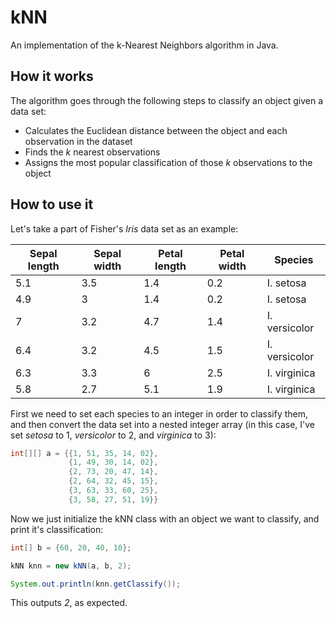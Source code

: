 # kNN

An implementation of the k-Nearest Neighbors algorithm in Java.

## How it works

The algorithm goes through the following steps to classify an object given a data set:

* Calculates the Euclidean distance between the object and each observation in the dataset
* Finds the *k* nearest observations
* Assigns the most popular classification of those *k* observations to the object

## How to use it

Let's take a part of Fisher's *Iris* data set as an example:

| Sepal length | Sepal width | Petal length | Petal width | Species       | 
|--------------|-------------|--------------|-------------|---------------| 
| 5.1          | 3.5         | 1.4          | 0.2         | I. setosa     | 
| 4.9          | 3           | 1.4          | 0.2         | I. setosa     | 
| 7            | 3.2         | 4.7          | 1.4         | I. versicolor | 
| 6.4          | 3.2         | 4.5          | 1.5         | I. versicolor | 
| 6.3          | 3.3         | 6            | 2.5         | I. virginica  | 
| 5.8          | 2.7         | 5.1          | 1.9         | I. virginica  | 

First we need to set each species to an integer in order to classify them, and then convert the data set into a nested integer array (in this case, I've set *setosa* to 1, *versicolor* to 2, and *virginica* to 3):
```Java
int[][] a = {{1, 51, 35, 14, 02},
			 {1, 49, 30, 14, 02},
			 {2, 73, 20, 47, 14},
			 {2, 64, 32, 45, 15},
			 {3, 63, 33, 60, 25},
			 {3, 58, 27, 51, 19}}
```

Now we just initialize the kNN class with an object we want to classify, and print it's classification:

```Java
int[] b = {60, 20, 40, 10};

kNN knn = new kNN(a, b, 2);

System.out.println(knn.getClassify());
```

This outputs *2*, as expected.
